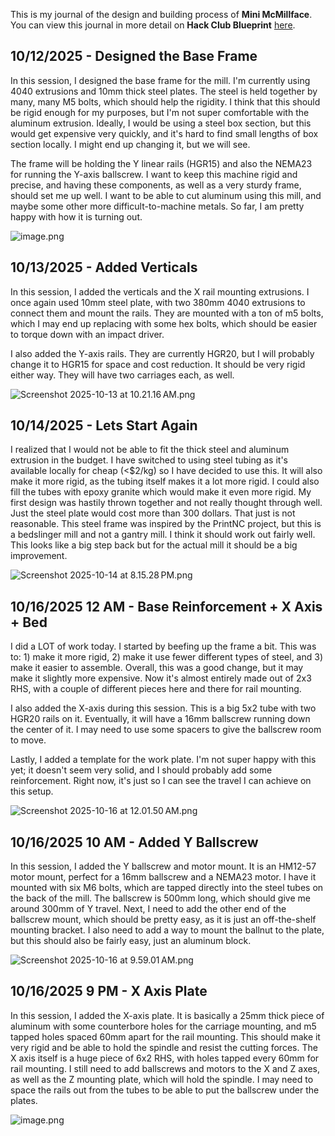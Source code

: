 <!--
  ===================    !!READ THIS NOTICE!!   ====================
  DO NOT edit this file manually. Your changes WILL BE OVERWRITTEN!
  This journal is auto generated and updated by Hack Club Blueprint.
  To edit this file, please edit your journal entries on Blueprint.
  ==================================================================
-->

This is my journal of the design and building process of **Mini McMillface**.  
You can view this journal in more detail on **Hack Club Blueprint** [here](https://blueprint.hackclub.com/projects/442).


## 10/12/2025 - Designed the Base Frame  

In this session, I designed the base frame for the mill. I'm currently using 4040 extrusions and 10mm thick steel plates. The steel is held together by many, many M5 bolts, which should help the rigidity. I think that this should be rigid enough for my purposes, but I'm not super comfortable with the aluminum extrusion. Ideally, I would be using a steel box section, but this would get expensive very quickly, and it's hard to find small lengths of box section locally. I might end up changing it, but we will see. 

The frame will be holding the Y linear rails (HGR15) and also the NEMA23 for running the Y-axis ballscrew. I want to keep this machine rigid and precise, and having these components, as well as a very sturdy frame, should set me up well. I want to be able to cut aluminum using this mill, and maybe some other more difficult-to-machine metals. So far, I am pretty happy with how it is turning out.


![image.png](https://blueprint.hackclub.com/user-attachments/blobs/proxy/eyJfcmFpbHMiOnsiZGF0YSI6MTkyNywicHVyIjoiYmxvYl9pZCJ9fQ==--399e988e2f374c9920a4c53195ec85fd389f9492/image.png)
  

## 10/13/2025 - Added Verticals  

In this session, I added the verticals and the X rail mounting extrusions. I once again used 10mm steel plate, with two 380mm 4040 extrusions to connect them and mount the rails. They are mounted with a ton of m5 bolts, which I may end up replacing with some hex bolts, which should be easier to torque down with an impact driver. 

I also added the Y-axis rails. They are currently HGR20, but I will probably change it to HGR15 for space and cost reduction. It should be very rigid either way. They will have two carriages each, as well. 


![Screenshot 2025-10-13 at 10.21.16 AM.png](https://blueprint.hackclub.com/user-attachments/blobs/proxy/eyJfcmFpbHMiOnsiZGF0YSI6MTk5MywicHVyIjoiYmxvYl9pZCJ9fQ==--713062b8607cf33e0726c6817c6234a5f22c88cb/Screenshot%202025-10-13%20at%2010.21.16%E2%80%AFAM.png)
  

## 10/14/2025 - Lets Start Again  

I realized that I would not be able to fit the thick steel and aluminum extrusion in the budget. I have switched to using steel tubing as it's available locally for cheap (<$2/kg) so I have decided to use this. It will also make it more rigid, as the tubing itself makes it a lot more rigid. I could also fill the tubes with epoxy granite which would make it even more rigid. My first design was hastily thrown together and not really thought through well. Just the steel plate would cost more than 300 dollars. That just is not reasonable. This steel frame was inspired by the PrintNC project, but this is a bedslinger mill and not a gantry mill. I think it should work out fairly well. This looks like a big step back but for the actual mill it should be a big improvement.

![Screenshot 2025-10-14 at 8.15.28 PM.png](https://blueprint.hackclub.com/user-attachments/blobs/proxy/eyJfcmFpbHMiOnsiZGF0YSI6MjI1NCwicHVyIjoiYmxvYl9pZCJ9fQ==--63f7781553141a246abd27c9a7db1050a15a40a0/Screenshot%202025-10-14%20at%208.15.28%E2%80%AFPM.png)
  

## 10/16/2025 12 AM - Base Reinforcement + X Axis + Bed  

I did a LOT of work today. I started by beefing up the frame a bit. This was to: 1) make it more rigid, 2) make it use fewer different types of steel, and 3) make it easier to assemble. Overall, this was a good change, but it may make it slightly more expensive. Now it's almost entirely made out of 2x3 RHS, with a couple of different pieces here and there for rail mounting.

I also added the X-axis during this session. This is a big 5x2 tube with two HGR20 rails on it. Eventually, it will have a 16mm ballscrew running down the center of it. I may need to use some spacers to give the ballscrew room to move. 

Lastly, I added a template for the work plate. I'm not super happy with this yet; it doesn't seem very solid, and I should probably add some reinforcement. Right now, it's just so I can see the travel I can achieve on this setup.

![Screenshot 2025-10-16 at 12.01.50 AM.png](https://blueprint.hackclub.com/user-attachments/blobs/proxy/eyJfcmFpbHMiOnsiZGF0YSI6MjQ0MiwicHVyIjoiYmxvYl9pZCJ9fQ==--fe662118ebc0a94929e40da03fc96bb48c4c4e95/Screenshot%202025-10-16%20at%2012.01.50%E2%80%AFAM.png)
  

## 10/16/2025 10 AM - Added Y Ballscrew  

In this session, I added the Y ballscrew and motor mount. It is an HM12-57 motor mount, perfect for a 16mm ballscrew and a NEMA23 motor. I have it mounted with six M6 bolts, which are tapped directly into the steel tubes on the back of the mill. The ballscrew is 500mm long, which should give me around 300mm of Y travel. Next, I need to add the other end of the ballscrew mount, which should be pretty easy, as it is just an off-the-shelf mounting bracket. I also need to add a way to mount the ballnut to the plate, but this should also be fairly easy, just an aluminum block. 

![Screenshot 2025-10-16 at 9.59.01 AM.png](https://blueprint.hackclub.com/user-attachments/blobs/proxy/eyJfcmFpbHMiOnsiZGF0YSI6MjQ5MSwicHVyIjoiYmxvYl9pZCJ9fQ==--395cf6e38b008cf560c68b8425051645cfd75eaa/Screenshot%202025-10-16%20at%209.59.01%E2%80%AFAM.png)
  

## 10/16/2025 9 PM - X Axis Plate  

In this session, I added the X-axis plate. It is basically a 25mm thick piece of aluminum with some counterbore holes for the carriage mounting, and m5 tapped holes spaced 60mm apart for the rail mounting. This should make it very rigid and be able to hold the spindle and resist the cutting forces. The X axis itself is a huge piece of 6x2 RHS, with holes tapped every 60mm for rail mounting. I still need to add ballscrews and motors to the X and Z axes, as well as the Z mounting plate, which will hold the spindle. I may need to space the rails out from the tubes to be able to put the ballscrew under the plates. 


![image.png](https://blueprint.hackclub.com/user-attachments/blobs/proxy/eyJfcmFpbHMiOnsiZGF0YSI6MjU2NCwicHVyIjoiYmxvYl9pZCJ9fQ==--25af0dd76495d18387a029d0cca1443fe8c8e17b/image.png)
  

